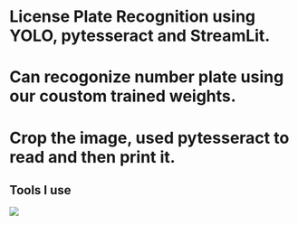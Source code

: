 # License Plate Recognition using YOLO, pytesseract and StreamLit.
# Can recogonize number plate using our coustom trained weights.
# Crop the image, used pytesseract to read and then print it.


## Tools I use
<img src="https://raw.github.com/specialorange/FDXCM/master/doc/controllers_brief.svg">

